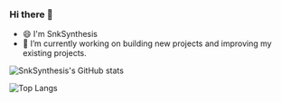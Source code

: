 ### Hi there 👋

* 😄 I'm SnkSynthesis
* 🔭 I’m currently working on building new projects and improving my existing projects.

![SnkSynthesis's GitHub stats](https://github-readme-stats.vercel.app/api?username=SnkSynthesis&count_private=true&show_icons=true)

![Top Langs](https://github-readme-stats.vercel.app/api/top-langs/?username=SnkSynthesis&langs_count=10)




<!--
**SnkSynthesis/SnkSynthesis** is a ✨ _special_ ✨ repository because its `README.md` (this file) appears on your GitHub profile.

Here are some ideas to get you started:

- 🔭 I’m currently working on ...
- 🌱 I’m currently learning ...
- 👯 I’m looking to collaborate on ...
- 🤔 I’m looking for help with ...
- 💬 Ask me about ...
- 📫 How to reach me: ...
- 😄 Pronouns: ...
- ⚡ Fun fact: ...
-->
